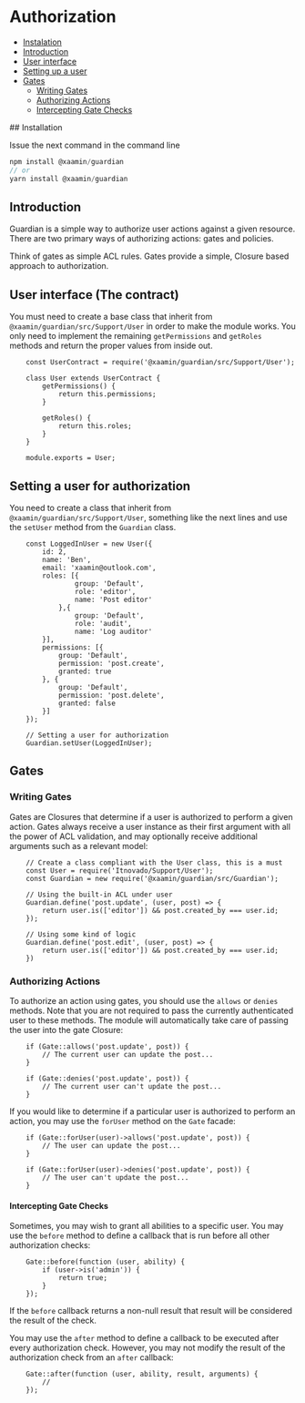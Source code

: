# Authorization

- [Instalation](#installation)
- [Introduction](#introduction)
- [User interface](#user)
- [Setting up a user](#set-user)
- [Gates](#gates)
    - [Writing Gates](#writing-gates)
    - [Authorizing Actions](#authorizing-actions-via-gates)
    - [Intercepting Gate Checks](#intercepting-gate-checks)

<a name="installation">
## Installation

Issue the next command in the command line

```js
npm install @xaamin/guardian
// or
yarn install @xaamin/guardian
```

<a name="introduction"></a>
## Introduction

Guardian is a simple way to authorize user actions against a given resource. There are two primary ways of authorizing actions: gates and policies.

Think of gates as simple ACL rules. Gates provide a simple, Closure based approach to authorization.

<a name="user"></a>
## User interface (The contract)

You must need to create a base class that inherit from `@xaamin/guardian/src/Support/User` in order to make the module works. You only need to implement the remaining `getPermissions` and `getRoles` methods and return the proper values from inside out.

```
    const UserContract = require('@xaamin/guardian/src/Support/User');

    class User extends UserContract {
        getPermissions() {
            return this.permissions;
        }

        getRoles() {
            return this.roles;
        }
    }

    module.exports = User;
```

<a name="set-user"></a>
## Setting a user for authorization

You need to create a class that inherit from `@xaamin/guardian/src/Support/User`, something like the next lines and use the `setUser` method from the `Guardian` class.

```
    const LoggedInUser = new User({
        id: 2,
        name: 'Ben',
        email: 'xaamin@outlook.com',
        roles: [{
                group: 'Default',
                role: 'editor',
                name: 'Post editor'
            },{
                group: 'Default',
                role: 'audit',
                name: 'Log auditor'
        }],
        permissions: [{
            group: 'Default',
            permission: 'post.create',
            granted: true
        }, {
            group: 'Default',
            permission: 'post.delete',
            granted: false
        }]
    });

    // Setting a user for authorization
    Guardian.setUser(LoggedInUser);
```

<a name="gates"></a>
## Gates

<a name="writing-gates"></a>
### Writing Gates

Gates are Closures that determine if a user is authorized to perform a given action. Gates always receive a user instance as their first argument with all the power of ACL validation, and may optionally receive additional arguments such as a relevant model:

```
    // Create a class compliant with the User class, this is a must
    const User = require('Itnovado/Support/User');
    const Guardian = new require('@xaamin/guardian/src/Guardian');

    // Using the built-in ACL under user
    Guardian.define('post.update', (user, post) => {
        return user.is(['editor']) && post.created_by === user.id;
    });

    // Using some kind of logic
    Guardian.define('post.edit', (user, post) => {
        return user.is(['editor']) && post.created_by === user.id;
    })
```

<a name="authorizing-actions-via-gates"></a>
### Authorizing Actions

To authorize an action using gates, you should use the `allows` or `denies` methods. Note that you are not required to pass the currently authenticated user to these methods. The module will automatically take care of passing the user into the gate Closure:

```
    if (Gate::allows('post.update', post)) {
        // The current user can update the post...
    }

    if (Gate::denies('post.update', post)) {
        // The current user can't update the post...
    }
```

If you would like to determine if a particular user is authorized to perform an action, you may use the `forUser` method on the `Gate` facade:

```
    if (Gate::forUser(user)->allows('post.update', post)) {
        // The user can update the post...
    }

    if (Gate::forUser(user)->denies('post.update', post)) {
        // The user can't update the post...
    }
```

<a name="intercepting-gate-checks"></a>
#### Intercepting Gate Checks

Sometimes, you may wish to grant all abilities to a specific user. You may use the `before` method to define a callback that is run before all other authorization checks:

```
    Gate::before(function (user, ability) {
        if (user->is('admin')) {
            return true;
        }
    });
```

If the `before` callback returns a non-null result that result will be considered the result of the check.

You may use the `after` method to define a callback to be executed after every authorization check. However, you may not modify the result of the authorization check from an `after` callback:

```
    Gate::after(function (user, ability, result, arguments) {
        //
    });
```